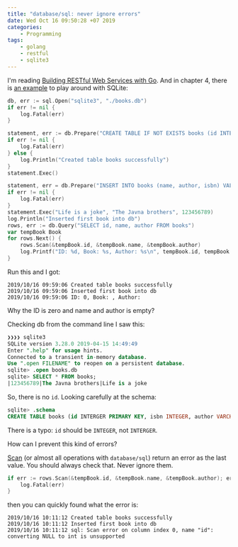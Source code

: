```yaml
---
title: "database/sql: never ignore errors"
date: Wed Oct 16 09:50:28 +07 2019
categories:
    - Programming
tags:
    - golang
    - restful
    - sqlite3
---
```

I'm reading [Building RESTful Web Services with Go](https://www.amazon.com/Building-RESTful-Web-services-gracefully-ebook/dp/B072QB8KL10). And in chapter 4, there is [an example](https://github.com/narenaryan/gorestful/blob/master/chapter4/sqliteFundamentals.go) to play around with SQLite:

```go
db, err := sql.Open("sqlite3", "./books.db")
if err != nil {
	log.Fatal(err)
}

statement, err := db.Prepare("CREATE TABLE IF NOT EXISTS books (id INTERGER PRIMARY KEY, isbn INTEGER, author VARCHAR(64), name VARCHAR(64) NULL)")
if err != nil {
	log.Fatal(err)
} else {
	log.Println("Created table books successfully")
}
statement.Exec()

statement, err = db.Prepare("INSERT INTO books (name, author, isbn) VALUES (?, ?, ?)")
if err != nil {
	log.Fatal(err)
}
statement.Exec("Life is a joke", "The Javna brothers", 123456789)
log.Println("Inserted first book into db")
rows, err := db.Query("SELECT id, name, author FROM books")
var tempBook Book
for rows.Next() {
	rows.Scan(&tempBook.id, &tempBook.name, &tempBook.author)
	log.Printf("ID: %d, Book: %s, Author: %s\n", tempBook.id, tempBook.name, tempBook.author)
}
```

Run this and I got:

```
2019/10/16 09:59:06 Created table books successfully
2019/10/16 09:59:06 Inserted first book into db
2019/10/16 09:59:06 ID: 0, Book: , Author: 
```

Why the ID is zero and name and author is empty?

Checking db from the command line I saw this:

```sql
❯❯❯❯ sqlite3
SQLite version 3.28.0 2019-04-15 14:49:49
Enter ".help" for usage hints.
Connected to a transient in-memory database.
Use ".open FILENAME" to reopen on a persistent database.
sqlite> .open books.db
sqlite> SELECT * FROM books;
|123456789|The Javna brothers|Life is a joke
```

So, there is no `id`. Looking carefully at the schema:

```sql
sqlite> .schema
CREATE TABLE books (id INTERGER PRIMARY KEY, isbn INTEGER, author VARCHAR(64), name VARCHAR(64) NULL);
```

There is a typo: `id` should be `INTEGER`, not `INTERGER`.

How can I prevent this kind of errors?

[Scan](https://golang.org/pkg/database/sql/#Rows.Scan) (or almost all operations with `database/sql`) return an error as the last value. You should always check that. Never ignore them.

```go
if err := rows.Scan(&tempBook.id, &tempBook.name, &tempBook.author); err != nil {
	log.Fatal(err)
}
```

then you can quickly found what the error is:

```
2019/10/16 10:11:12 Created table books successfully
2019/10/16 10:11:12 Inserted first book into db
2019/10/16 10:11:12 sql: Scan error on column index 0, name "id": converting NULL to int is unsupported
```
